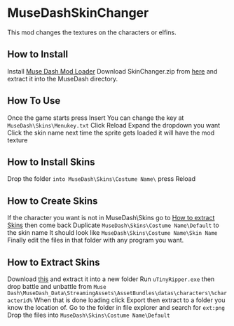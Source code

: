 # MuseDashSkinChanger
This mod changes the textures on the characters or elfins.

## How to Install
Install [Muse Dash Mod Loader](https://github.com/mo10/MuseDashModLoader/)
Download SkinChanger.zip from [here](https://github.com/BustR75/MuseDashSkinChanger/releases/latest) and extract it into the MuseDash directory.

## How To Use
Once the game starts press Insert You can change the key at `MuseDash\Skins\Menukey.txt`
Click Reload
Expand the dropdown you want
Click the skin name
next time the sprite gets loaded it will have the mod texture

## How to Install Skins
Drop the folder `into MuseDash\Skins\Costume Name\`
press Reload

## How to Create Skins
If the character you want is not in MuseDash\Skins go to [How to extract Skins](#How-to-extract-Skins) then come back
Duplicate `MuseDash\Skins\Costume Name\Default` to the skin name 
It should look like `MuseDash\Skins\Costume Name\Skin Name`
Finally edit the files in that folder with any program you want.

## How to Extract Skins
Download [this](https://sourceforge.net/projects/utinyripper/files/) and extract it into a new folder
Run `uTinyRipper.exe` then drop battle and unbattle from `Muse Dash\MuseDash_Data\StreamingAssets\AssetBundles\datas\characters\%characterid%`
When that is done loading click Export then extract to a folder you know the location of.
Go to the folder in file explorer and search for `ext:png`
Drop the files into `MuseDash\Skins\Costume Name\Default`